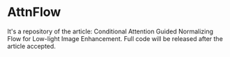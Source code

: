 # AttnFlow
It's a repository of the article: Conditional Attention Guided Normalizing Flow for Low-light Image Enhancement.
Full code will be released after the article accepted.
